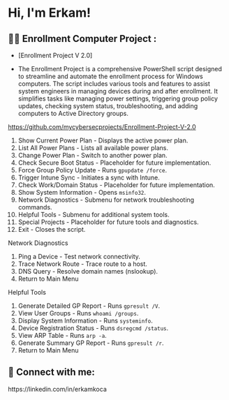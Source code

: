 <h1>Hi, I'm Erkam! </h1>

<h2>👨‍💻 Enrollment Computer Project :</h2>

- [Enrollment Project V 2.0]

- The Enrollment Project is a comprehensive PowerShell script designed to streamline and automate the enrollment process for Windows computers. The script includes various tools and features to assist system engineers in managing devices during and after enrollment. It simplifies tasks like managing power settings, triggering group policy updates, checking system status, troubleshooting, and adding computers to Active Directory groups.

https://github.com/mycybersecprojects/Enrollment-Project-V-2.0

1. Show Current Power Plan       - Displays the active power plan.
2. List All Power Plans          - Lists all available power plans.
3. Change Power Plan             - Switch to another power plan.
4. Check Secure Boot Status      - Placeholder for future implementation.
5. Force Group Policy Update     - Runs `gpupdate /force`.
6. Trigger Intune Sync           - Initiates a sync with Intune.
7. Check Work/Domain Status      - Placeholder for future implementation.
8. Show System Information       - Opens `msinfo32`.
9. Network Diagnostics           - Submenu for network troubleshooting commands.
10. Helpful Tools                - Submenu for additional system tools.
11. Special Projects             - Placeholder for future tools and diagnostics.
12. Exit                         - Closes the script.

Network Diagnostics
1. Ping a Device                - Test network connectivity.
2. Trace Network Route          - Trace route to a host.
3. DNS Query                    - Resolve domain names (nslookup).
4. Return to Main Menu

Helpful Tools 
1. Generate Detailed GP Report     - Runs `gpresult /V`.
2. View User Groups                - Runs `whoami /groups`.
3. Display System Information      - Runs `systeminfo`.
4. Device Registration Status      - Runs `dsregcmd /status`.
5. View ARP Table                  - Runs `arp -a`.
6. Generate Summary GP Report      - Runs `gpresult /r`.
7. Return to Main Menu


<h2> 🤳 Connect with me:</h2>
https://linkedin.com/in/erkamkoca



